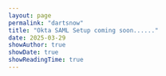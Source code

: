 ```yaml
---
layout: page
permalink: "dartsnow"
title: "Okta SAML Setup coming soon......"
date: 2025-03-29
showAuthor: true
showDate: true
showReadingTime: true
---
```


